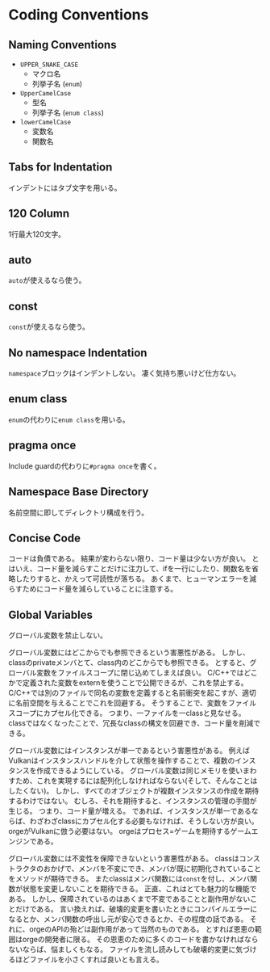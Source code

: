 # Coding Conventions

## Naming Conventions

- `UPPER_SNAKE_CASE`
  - マクロ名
  - 列挙子名 (`enum`)
- `UpperCamelCase`
  - 型名
  - 列挙子名 (`enum class`)
- `lowerCamelCase`
  - 変数名
  - 関数名

## Tabs for Indentation

インデントにはタブ文字を用いる。

## 120 Column

1行最大120文字。

## auto

`auto`が使えるなら使う。

## const

`const`が使えるなら使う。

## No namespace Indentation

`namespace`ブロックはインデントしない。
凄く気持ち悪いけど仕方ない。

## enum class

`enum`の代わりに`enum class`を用いる。

## pragma once

Include guardの代わりに`#pragma once`を書く。

## Namespace Base Directory

名前空間に即してディレクトリ構成を行う。

## Concise Code

コードは負債である。
結果が変わらない限り、コード量は少ない方が良い。
とはいえ、コード量を減らすことだけに注力して、ifを一行にしたり、関数名を省略したりすると、かえって可読性が落ちる。
あくまで、ヒューマンエラーを減らすためにコード量を減らしていることに注意する。

## Global Variables

グローバル変数を禁止しない。

グローバル変数にはどこからでも参照できるという害悪性がある。
しかし、classのprivateメンバとて、class内のどこからでも参照できる。
とすると、グローバル変数をファイルスコープに閉じ込めてしまえば良い。
C/C++ではどこかで定義された変数をexternを使うことで公開できるが、これを禁止する。
C/C++では別のファイルで同名の変数を定義すると名前衝突を起こすが、適切に名前空間を与えることでこれを回避する。
そうすることで、変数をファイルスコープにカプセル化できる。
つまり、一ファイルを一classと見なせる。
classではなくなったことで、冗長なclassの構文を回避でき、コード量を削減できる。

グローバル変数にはインスタンスが単一であるという害悪性がある。
例えばVulkanはインスタンスハンドルを介して状態を操作することで、複数のインスタンスを作成できるようにしている。
グローバル変数は同じメモリを使いまわすため、これを実現するには配列化しなければならない(そして、そんなことはしたくない)。
しかし、すべてのオブジェクトが複数インスタンスの作成を期待するわけではない。
むしろ、それを期待すると、インスタンスの管理の手間が生じる。
つまり、コード量が増える。
であれば、インスタンスが単一であるならば、わざわざclassにカプセル化する必要もなければ、そうしない方が良い。
orgeがVulkanに倣う必要はない。
orgeはプロセス=ゲームを期待するゲームエンジンである。

グローバル変数には不変性を保障できないという害悪性がある。
classはコンストラクタのおかげで、メンバを不変にでき、メンバが既に初期化されていることをメソッドが期待できる。
またclassはメンバ関数には`const`を付し、メンバ関数が状態を変更しないことを期待できる。
正直、これはとても魅力的な機能である。
しかし、保障されているのはあくまで不変であることと副作用がないことだけである。
言い換えれば、破壊的変更を書いたときにコンパイルエラーになるとか、メンバ関数の呼出し元が安心できるとか、その程度の話である。
それに、orgeのAPIの殆どは副作用があって当然のものである。
とすれば恩恵の範囲はorgeの開発者に限る。
その恩恵のために多くのコードを書かなければならないならば、悩ましくもなる。
ファイルを流し読みしても破壊的変更に気づけるほどファイルを小さくすれば良いとも言える。
